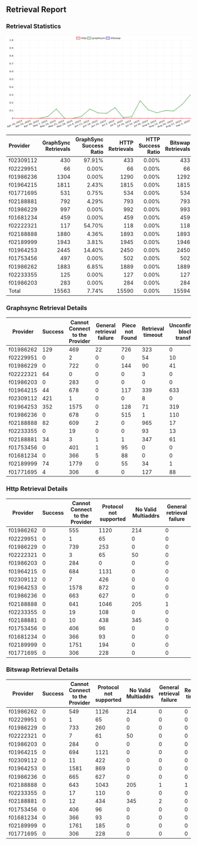 ## Retrieval Report
### Retrieval Statistics
<img src="https://raw.githubusercontent.com/data-preservation-programs/filplus-checker-assets/main/filecoin-project/filecoin-plus-large-datasets/issues/1016/1693788381298.png"/>

| Provider  | GraphSync Retrievals | GraphSync Success Ratio | HTTP Retrievals | HTTP Success Ratio | Bitswap Retrievals | Bitswap Success Ratio |
| :-------- | -------------------: | ----------------------: | --------------: | -----------------: | -----------------: | --------------------: |
| f02309112 |                  430 |                  97.91% |             433 |              0.00% |                433 |                 0.00% |
| f02229951 |                   66 |                   0.00% |              66 |              0.00% |                 66 |                 0.00% |
| f01986236 |                 1304 |                   0.00% |            1290 |              0.00% |               1292 |                 0.00% |
| f01964215 |                 1811 |                   2.43% |            1815 |              0.00% |               1815 |                 0.00% |
| f01771695 |                  531 |                   0.75% |             534 |              0.00% |                534 |                 0.00% |
| f02188881 |                  792 |                   4.29% |             793 |              0.00% |                793 |                 0.00% |
| f01986229 |                  997 |                   0.00% |             992 |              0.00% |                993 |                 0.00% |
| f01681234 |                  459 |                   0.00% |             459 |              0.00% |                459 |                 0.00% |
| f02222321 |                  117 |                  54.70% |             118 |              0.00% |                118 |                 0.00% |
| f02188888 |                 1880 |                   4.36% |            1893 |              0.00% |               1893 |                 0.00% |
| f02189999 |                 1943 |                   3.81% |            1945 |              0.00% |               1946 |                 0.00% |
| f01964253 |                 2445 |                  14.40% |            2450 |              0.00% |               2450 |                 0.00% |
| f01753456 |                  497 |                   0.00% |             502 |              0.00% |                502 |                 0.00% |
| f01986262 |                 1883 |                   6.85% |            1889 |              0.00% |               1889 |                 0.00% |
| f02233355 |                  125 |                   0.00% |             127 |              0.00% |                127 |                 0.00% |
| f01986203 |                  283 |                   0.00% |             284 |              0.00% |                284 |                 0.00% |
| Total     |                15563 |                   7.74% |           15590 |              0.00% |              15594 |                 0.00% |

### Graphsync Retrieval Details
| Provider  | Success | Cannot Connect to the Provider | General retrieval failure | Piece not Found | Retrieval timeout | Unconfirmed block transfer | No Valid Multiaddrs |
| --------- | ------- | ------------------------------ | ------------------------- | --------------- | ----------------- | -------------------------- | ------------------- |
| f01986262 | 129     | 469                            | 22                        | 726             | 323               | 0                          | 214                 |
| f02229951 | 0       | 2                              | 0                         | 0               | 54                | 10                         | 0                   |
| f01986229 | 0       | 722                            | 0                         | 144             | 90                | 41                         | 0                   |
| f02222321 | 64      | 0                              | 0                         | 0               | 3                 | 0                          | 50                  |
| f01986203 | 0       | 283                            | 0                         | 0               | 0                 | 0                          | 0                   |
| f01964215 | 44      | 678                            | 0                         | 117             | 339               | 633                        | 0                   |
| f02309112 | 421     | 1                              | 0                         | 0               | 8                 | 0                          | 0                   |
| f01964253 | 352     | 1575                           | 0                         | 128             | 71                | 319                        | 0                   |
| f01986236 | 0       | 678                            | 0                         | 515             | 1                 | 110                        | 0                   |
| f02188888 | 82      | 609                            | 2                         | 0               | 965               | 17                         | 205                 |
| f02233355 | 0       | 19                             | 0                         | 0               | 93                | 13                         | 0                   |
| f02188881 | 34      | 3                              | 1                         | 1               | 347               | 61                         | 345                 |
| f01753456 | 0       | 401                            | 1                         | 95              | 0                 | 0                          | 0                   |
| f01681234 | 0       | 366                            | 5                         | 88              | 0                 | 0                          | 0                   |
| f02189999 | 74      | 1779                           | 0                         | 55              | 34                | 1                          | 0                   |
| f01771695 | 4       | 306                            | 6                         | 0               | 127               | 88                         | 0                   |

### Http Retrieval Details
| Provider  | Success | Cannot Connect to the Provider | Protocol not supported | No Valid Multiaddrs | General retrieval failure |
| --------- | ------- | ------------------------------ | ---------------------- | ------------------- | ------------------------- |
| f01986262 | 0       | 555                            | 1120                   | 214                 | 0                         |
| f02229951 | 0       | 1                              | 65                     | 0                   | 0                         |
| f01986229 | 0       | 739                            | 253                    | 0                   | 0                         |
| f02222321 | 0       | 3                              | 65                     | 50                  | 0                         |
| f01986203 | 0       | 284                            | 0                      | 0                   | 0                         |
| f01964215 | 0       | 684                            | 1131                   | 0                   | 0                         |
| f02309112 | 0       | 7                              | 426                    | 0                   | 0                         |
| f01964253 | 0       | 1578                           | 872                    | 0                   | 0                         |
| f01986236 | 0       | 663                            | 627                    | 0                   | 0                         |
| f02188888 | 0       | 641                            | 1046                   | 205                 | 1                         |
| f02233355 | 0       | 19                             | 108                    | 0                   | 0                         |
| f02188881 | 0       | 10                             | 438                    | 345                 | 0                         |
| f01753456 | 0       | 406                            | 96                     | 0                   | 0                         |
| f01681234 | 0       | 366                            | 93                     | 0                   | 0                         |
| f02189999 | 0       | 1751                           | 194                    | 0                   | 0                         |
| f01771695 | 0       | 306                            | 228                    | 0                   | 0                         |

### Bitswap Retrieval Details
| Provider  | Success | Cannot Connect to the Provider | Protocol not supported | No Valid Multiaddrs | General retrieval failure | Retrieval timeout |
| --------- | ------- | ------------------------------ | ---------------------- | ------------------- | ------------------------- | ----------------- |
| f01986262 | 0       | 549                            | 1126                   | 214                 | 0                         | 0                 |
| f02229951 | 0       | 1                              | 65                     | 0                   | 0                         | 0                 |
| f01986229 | 0       | 733                            | 260                    | 0                   | 0                         | 0                 |
| f02222321 | 0       | 7                              | 61                     | 50                  | 0                         | 0                 |
| f01986203 | 0       | 284                            | 0                      | 0                   | 0                         | 0                 |
| f01964215 | 0       | 694                            | 1121                   | 0                   | 0                         | 0                 |
| f02309112 | 0       | 11                             | 422                    | 0                   | 0                         | 0                 |
| f01964253 | 0       | 1581                           | 869                    | 0                   | 0                         | 0                 |
| f01986236 | 0       | 665                            | 627                    | 0                   | 0                         | 0                 |
| f02188888 | 0       | 643                            | 1043                   | 205                 | 1                         | 1                 |
| f02233355 | 0       | 17                             | 110                    | 0                   | 0                         | 0                 |
| f02188881 | 0       | 12                             | 434                    | 345                 | 2                         | 0                 |
| f01753456 | 0       | 406                            | 96                     | 0                   | 0                         | 0                 |
| f01681234 | 0       | 366                            | 93                     | 0                   | 0                         | 0                 |
| f02189999 | 0       | 1761                           | 185                    | 0                   | 0                         | 0                 |
| f01771695 | 0       | 306                            | 228                    | 0                   | 0                         | 0                 |
